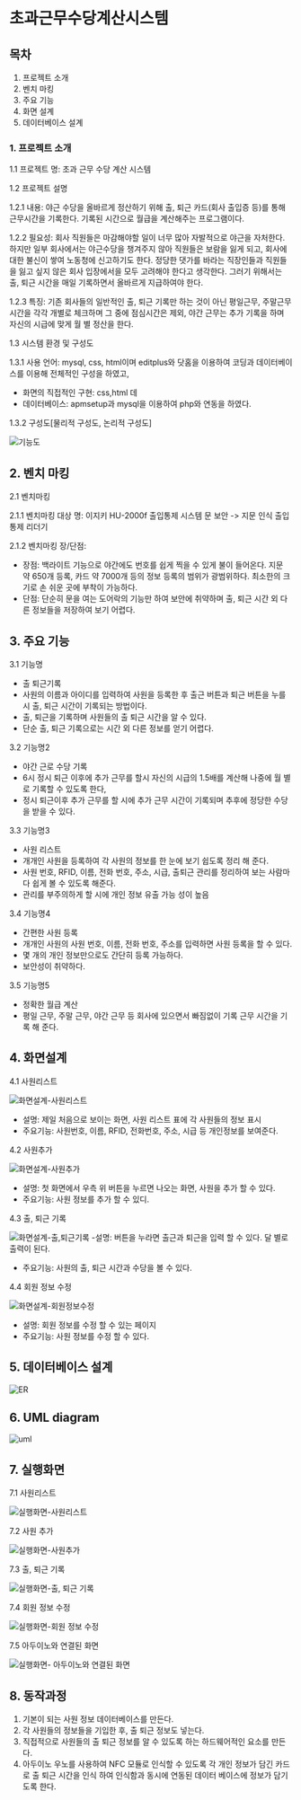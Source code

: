 # 초과근무수당계산시스템

## 목차
1. 프로젝트 소개
2. 벤치 마킹
3. 주요 기능
4. 화면 설계
5. 데이터베이스 설계


### 1. 프로젝트 소개
1.1 프로젝트 명: 초과 근무 수당 계산 시스템

1.2 프로젝트 설명

1.2.1 내용: 야근 수당을 올바르게 정산하기 위해 출, 퇴근 카드(회사 출입증 등)를 통해 근무시간을 기록한다. 기록된 시간으로 월급을 계산해주는 프로그램이다.

1.2.2 필요성: 회사 직원들은 마감해야할 일이 너무 많아 자발적으로 야근을 자처한다. 하지만 일부 회사에서는 야근수당을 챙겨주지 않아 직원들은 보람을 잃게 되고, 회사에 대한 불신이 쌓여 노동청에 신고하기도 한다. 정당한 댓가를 바라는 직장인들과 직원들을 잃고 싶지 않은 회사 입장에서을 모두 고려해야 한다고 생각한다. 그러기 위해서는 출, 퇴근 시간을 매일 기록하면서 올바르게 지급하여야 한다. 

1.2.3 특징: 기존 회사들의 일반적인 출, 퇴근 기록만 하는 것이 아닌 평일근무, 주말근무 시간을 각각 개별로 체크하며 그 중에 점심시간은 제외, 야간 근무는 추가 기록을 하며 자신의 시급에 맞게 월 별 정산을 한다.

1.3 시스템 환경 및 구성도

1.3.1 사용 언어: mysql, css, html이며 editplus와 닷홈을 이용하여 코딩과 데이터베이스를 이용해 전체적인 구성을 하였고, 
- 화면의 직접적인 구현: css,html 데
- 데이터베이스: apmsetup과 mysql을 이용하여 php와 연동을 하였다.

1.3.2 구성도[물리적 구성도, 논리적 구성도]

![기능도](https://user-images.githubusercontent.com/72693650/198007978-a080781a-cb57-4691-b3c8-247f3392b957.png)

## 2. 벤치 마킹
2.1 벤치마킹 

2.1.1 벤치마킹 대상 명: 이지키 HU-2000f 출입통제 시스템 문 보안 -> 지문 인식 출입 통제 리더기

2.1.2 벤치마킹 장/단점: 
- 장점: 백라이트 기능으로 야간에도 번호를 쉽게 찍을 수 있게 불이 들어온다. 지문 약 650개 등록, 카드 약 7000개 등의 정보 등록의 범위가 광범위하다. 최소한의 크기로 손 쉬운 곳에 부착이 가능하다.
- 단점: 단순히 문을 여는 도어락의 기능만 하여 보안에 취약하며 출, 퇴근 시간 외 다른 정보들을 저장하여 보기 어렵다.

## 3. 주요 기능
3.1 기능명
- 출 퇴근기록
- 사원의 이름과 아이디를 입력하여 사원을 등록한 후 출근 버튼과 퇴근 버튼을 누를시 출, 퇴근 시간이 기록되는 방법이다.
- 출, 퇴근을 기록하며 사원들의 출 퇴근 시간을 알 수 있다.
- 단순 출, 퇴근 기록으로는 시간 외 다른 정보를 얻기 어렵다.

3.2 기능명2
- 야간 근로 수당 기록
- 6시 정시 퇴근 이후에 추가 근무를 할시 자신의 시급의 1.5배를 계산해 나중에 월 별로 기록할 수 있도록 한다,
- 정시 퇴근이후 추가 근무를 할 시에 추가 근무 시간이 기록되며 추후에 정당한 수당을 받을 수 있다. 

3.3 기능명3
- 사원 리스트 
- 개개인 사원을 등록하여 각 사원의 정보를 한 눈에 보기 쉽도록 정리 해 준다.
- 사원 번호, RFID, 이름, 전화 번호, 주소, 시급, 출퇴근 관리를 정리하여 보는 사람마다 쉽게 볼 수 있도록 해준다.
- 관리를 부주의하게 할 시에 개인 정보 유출 가능 성이 높음

3.4 기능명4
- 간편한 사원 등록
- 개개인 사원의 사원 번호, 이름, 전화 번호, 주소를 입력하면 사원 등록을 할 수 있다.
- 몇 개의 개인 정보만으로도 간단히 등록 가능하다.
- 보안성이 취약하다.

3.5 기능명5
- 정확한 월급 계산
- 평일 근무, 주말 근무, 야간 근무 등 회사에 있으면서 빠짐없이 기록 근무 시간을 기록 해 준다.

## 4. 화면설계
4.1 사원리스트 

![화면설계-사원리스트](https://user-images.githubusercontent.com/72693650/198007576-9a26fd34-b265-4a70-b6cd-8ece82a26d6b.png)
- 설명: 제일 처음으로 보이는 화면, 사원 리스트 표에 각 사원들의 정보 표시
- 주요기능: 사원번호, 이름, RFID, 전화번호, 주소, 시급 등 개인정보를 보여준다.

4.2 사원추가

![화면설계-사원추가](https://user-images.githubusercontent.com/72693650/198007580-1919744e-6b3f-453c-8c49-ce9e7fa5106f.png)
- 설명: 첫 화면에서 우측 위 버튼을 누르면 나오는 화면, 사원을 추가 할 수 있다.
- 주요기능: 사원 정보를 추가 할 수 있디.

4.3 출, 퇴근 기록

![화면설계-출,퇴근기록](https://user-images.githubusercontent.com/72693650/198007582-cf481f5a-ef9d-4d47-aa33-ca9f92cf60ed.png)
-설명: 버튼을 누라면 출근과 퇴근을 입력 할 수 있다. 달 별로 출력이 된다.
- 주요기능: 사원의 출, 퇴근 시간과 수당을 볼 수 있다.

4.4 회원 정보 수정

![화면설계-회원정보수정](https://user-images.githubusercontent.com/72693650/198007584-b8f27bf1-f1c5-4784-944e-6f5e7572cf80.png)
- 설명: 회원 정보를 수정 할 수 있는 페이지
- 주요기능: 사원 정보를 수정 할 수 있다.


## 5. 데이터베이스 설계

![ER](https://user-images.githubusercontent.com/72693650/198007625-064ca69e-2e53-4d77-b0e2-6ee3dbd59c3e.png)


## 6. UML diagram

![uml](https://user-images.githubusercontent.com/72693650/198007623-fedd9a9a-cdae-4024-897e-189fa4a2d24d.png)

## 7. 실행화면
7.1 사원리스트

![실행화면-사원리스트](https://user-images.githubusercontent.com/72693650/198009577-166fabaf-6b91-4088-b99a-f400b97cd1c5.png)

7.2 사원 추가

![실행화면-사원추가](https://user-images.githubusercontent.com/72693650/198007614-3f4d71af-8ae2-4dc6-95fa-0a38af9ff708.png)

7.3 출, 퇴근 기록

![실행화면-출, 퇴근 기록](https://user-images.githubusercontent.com/72693650/198007602-ac200ea8-5c4a-4331-8b28-fb14e5827884.png)

7.4 회원 정보 수정

![실행화면-회원 정보 수정](https://user-images.githubusercontent.com/72693650/198007603-37d06920-2f6d-4c11-aeb9-497ab4121aae.png)

7.5 아두이노와 연결된 화면


![실행화면- 아두이노와 연결된 화면](https://user-images.githubusercontent.com/72693650/198007610-1911f032-f6c5-4317-aaba-bde07a496258.png)


## 8. 동작과정
1. 기본이 되는 사원 정보 데이터베이스를 만든다.
2. 각 사원들의 정보들을 기입한 후, 출 퇴근 정보도 넣는다.
3. 직접적으로 사원들의 출 퇴근 정보를 알 수 있도록 하는 하드웨어적인 요소를 만든다. 
4. 아두이노 우노를 사용하여 NFC 모듈로 인식할 수 있도록 각 개인 정보가 담긴 카드로 출 퇴근 시간을 인식 하여 인식함과 동시에 연동된 데이터 베이스에 정보가 담기도록 한다.
